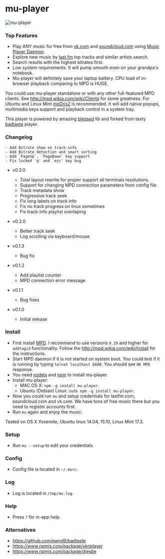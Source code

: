 # mu-player

![mu-player](https://raw.githubusercontent.com/mink0/mu-player/master/screenshot.png)

### Top Features

  - Play ANY music for free from [vk.com](http://vk.com/) and [soundcloud.com](http://soundcloud.com/) using [Music Player Daemon](http://www.musicpd.org/).
  - Explore new music by [last.fm](http://lastfm.com/) top tracks and similar artists search.
  - Search results with the highest bitrates first.
  - Low system requirements. It will pump smooth even on your grandpa's notebook.
  - Mu-player will definitely save your laptop battery. CPU load of in-browser playback comparing to MPD is HUGE.

You could use mu-player standalone or with any other full-featured MPD clients. See http://mpd.wikia.com/wiki/Clients for some greatness. For Ubuntu and Linux Mint [mpDris2](https://github.com/eonpatapon/mpDris2) is recommended. It will add native popups, multimedia keys support and playback control in a system tray.

This player is powered by amazing [blessed](https://github.com/chjj/blessed) lib and forked from tasty [badtaste](https://github.com/ewnd9/badtaste) player.

### Changelog
    - Add Bitrate show on track-info
    - Add Bitrate detection and smart sorting
    - Add `PageUp`, `PageDown` key support
    - Fix locked 'q' and 'esc' key bug
  
  * v0.3.0
    - Total layout rewrite for proper support all terminals resolutions.
    - Support for changing MPD connection parameters from config file
    - Track metadata show
    - Progressive track seek
    - Fix long labels on track info
    - Fix no track progress on linux sometimes
    - Fix track-info playlist overlaping

  * v0.2.0
    - Better track seek
    - Log scrolling via keyboard/mouse

  * v0.1.3
    - Bug fix

  * v0.1.2
    - Add playlist counter
    - MPD connection error message

  * v0.1.1
    - Bug fixes

  * v0.1.0
    - Initial release

### Install
  * First install [MPD](http://www.musicpd.org/). I recommend to use versions `0.19` and higher for `addtagid` functionality. Follow the http://mpd.wikia.com/wiki/Install for the instructions.
  * Start MPD daemon if it is not started on system boot. You could test if it is running by typing `telnet localhost 6600`. You should see `OK MPD` response.
  * You need [nodejs](https://nodejs.org/) and [npm](https://www.npmjs.com/) to install mu-player.
  * Install mu-player:
    - MAC OS X: `npm -g install mu-player`.
    - Ubuntu (Debian) Linux: `sudo npm -g install mu-player`.
  * Now you could run `mu` and setup credentials for lastfm.com, soundcloud.com and vk.com. We have tons of free music there but you need to register accounts first.
  * Run `mu` again and enjoy the music.

Tested on OS X Yosemite, Ubuntu linux 14.04, 15.10, Linux Mint 17.3.

### Setup
  * Run `mu --setup` to edit your credentials.

### Config
  * Config file is located in `~/.murc`.

### Log
  * Log is located in `/tmp/mu.log`.

### Help
  * Press `?` for in-app help.

### Alternatives
- https://github.com/ewnd9/badtaste
- https://www.npmjs.com/package/vknplayer
- https://www.npmjs.com/package/djesbe
